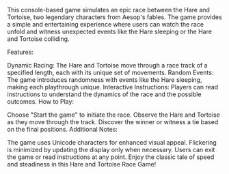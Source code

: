 This console-based game simulates an epic race between the Hare and Tortoise, two legendary characters from Aesop's fables. The game provides a simple and entertaining experience where users can watch the race unfold and witness unexpected events like the Hare sleeping or the Hare and Tortoise colliding.

Features:

Dynamic Racing: The Hare and Tortoise move through a race track of a specified length, each with its unique set of movements.
Random Events: The game introduces randomness with events like the Hare sleeping, making each playthrough unique.
Interactive Instructions: Players can read instructions to understand the dynamics of the race and the possible outcomes.
How to Play:

Choose "Start the game" to initiate the race.
Observe the Hare and Tortoise as they move through the track.
Discover the winner or witness a tie based on the final positions.
Additional Notes:

The game uses Unicode characters for enhanced visual appeal.
Flickering is minimized by updating the display only when necessary.
Users can exit the game or read instructions at any point.
Enjoy the classic tale of speed and steadiness in this Hare and Tortoise Race Game!
